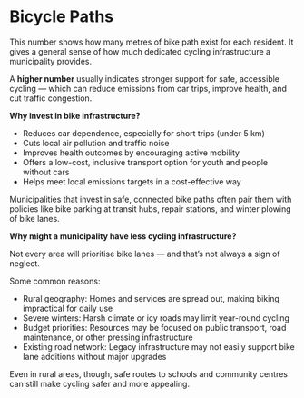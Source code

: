 # Bicycle Paths

This number shows how many metres of bike path exist for each resident. It gives a general sense of how much dedicated cycling infrastructure a municipality provides.

A **higher number** usually indicates stronger support for safe, accessible cycling — which can reduce emissions from car trips, improve health, and cut traffic congestion.

**Why invest in bike infrastructure?**

- Reduces car dependence, especially for short trips (under 5 km)
- Cuts local air pollution and traffic noise
- Improves health outcomes by encouraging active mobility
- Offers a low-cost, inclusive transport option for youth and people without cars
- Helps meet local emissions targets in a cost-effective way

Municipalities that invest in safe, connected bike paths often pair them with policies like bike parking at transit hubs, repair stations, and winter plowing of bike lanes.

**Why might a municipality have less cycling infrastructure?**

Not every area will prioritise bike lanes — and that’s not always a sign of neglect.

Some common reasons:

- Rural geography: Homes and services are spread out, making biking impractical for daily use
- Severe winters: Harsh climate or icy roads may limit year-round cycling
- Budget priorities: Resources may be focused on public transport, road maintenance, or other pressing infrastructure
- Existing road network: Legacy infrastructure may not easily support bike lane additions without major upgrades

Even in rural areas, though, safe routes to schools and community centres can still make cycling safer and more appealing.
